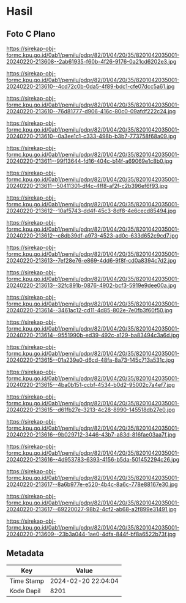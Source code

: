 # Hasil

## Foto C Plano

https://sirekap-obj-formc.kpu.go.id/0ab1/pemilu/pdpr/82/01/04/20/35/8201042035001-20240220-213608--2ab61935-f60b-4f26-9176-0a21cd6202e3.jpg

https://sirekap-obj-formc.kpu.go.id/0ab1/pemilu/pdpr/82/01/04/20/35/8201042035001-20240220-213610--4cd72c0b-0da5-4f89-bdc1-cfe07dcc5a61.jpg

https://sirekap-obj-formc.kpu.go.id/0ab1/pemilu/pdpr/82/01/04/20/35/8201042035001-20240220-213610--76d81777-d906-416c-80c0-09afdf222c24.jpg

https://sirekap-obj-formc.kpu.go.id/0ab1/pemilu/pdpr/82/01/04/20/35/8201042035001-20240220-213610--0a3ee1c1-c333-498b-b3b7-773758f68a09.jpg

https://sirekap-obj-formc.kpu.go.id/0ab1/pemilu/pdpr/82/01/04/20/35/8201042035001-20240220-213611--99f13644-fd16-404c-b14f-a69069e1c8b0.jpg

https://sirekap-obj-formc.kpu.go.id/0ab1/pemilu/pdpr/82/01/04/20/35/8201042035001-20240220-213611--50411301-df4c-4ff8-af2f-c2b396ef6f93.jpg

https://sirekap-obj-formc.kpu.go.id/0ab1/pemilu/pdpr/82/01/04/20/35/8201042035001-20240220-213612--10af5743-dd4f-45c3-8df8-4e6cecd85494.jpg

https://sirekap-obj-formc.kpu.go.id/0ab1/pemilu/pdpr/82/01/04/20/35/8201042035001-20240220-213612--c8db39df-a973-4523-ad0c-633d652c9cd7.jpg

https://sirekap-obj-formc.kpu.go.id/0ab1/pemilu/pdpr/82/01/04/20/35/8201042035001-20240220-213613--7ef28e76-e869-4dd6-9f8f-cd0a8394c7d2.jpg

https://sirekap-obj-formc.kpu.go.id/0ab1/pemilu/pdpr/82/01/04/20/35/8201042035001-20240220-213613--32fc891b-0876-4902-bcf3-5919e9dee00a.jpg

https://sirekap-obj-formc.kpu.go.id/0ab1/pemilu/pdpr/82/01/04/20/35/8201042035001-20240220-213614--3461ac12-cd11-4d85-802e-7e0fb3f60f50.jpg

https://sirekap-obj-formc.kpu.go.id/0ab1/pemilu/pdpr/82/01/04/20/35/8201042035001-20240220-213614--9551990b-ed39-492c-a129-ba83494c3a6d.jpg

https://sirekap-obj-formc.kpu.go.id/0ab1/pemilu/pdpr/82/01/04/20/35/8201042035001-20240220-213615--01a239e0-d6cd-48fa-8a73-145c713a531c.jpg

https://sirekap-obj-formc.kpu.go.id/0ab1/pemilu/pdpr/82/01/04/20/35/8201042035001-20240220-213615--4ba0b151-ccbf-4534-b0d2-95002c7a4ef7.jpg

https://sirekap-obj-formc.kpu.go.id/0ab1/pemilu/pdpr/82/01/04/20/35/8201042035001-20240220-213615--d61fb27e-3213-4c28-8990-145518db27e0.jpg

https://sirekap-obj-formc.kpu.go.id/0ab1/pemilu/pdpr/82/01/04/20/35/8201042035001-20240220-213616--9b029712-3446-43b7-a83d-816fae03aa7f.jpg

https://sirekap-obj-formc.kpu.go.id/0ab1/pemilu/pdpr/82/01/04/20/35/8201042035001-20240220-213616--4d953783-6393-4156-b5da-501452294c26.jpg

https://sirekap-obj-formc.kpu.go.id/0ab1/pemilu/pdpr/82/01/04/20/35/8201042035001-20240220-213617--8a6b977e-e520-4b4c-8a6c-778e88167e30.jpg

https://sirekap-obj-formc.kpu.go.id/0ab1/pemilu/pdpr/82/01/04/20/35/8201042035001-20240220-213617--69220027-98b2-4cf2-ab68-a2f899e31491.jpg

https://sirekap-obj-formc.kpu.go.id/0ab1/pemilu/pdpr/82/01/04/20/35/8201042035001-20240220-213609--23b3a044-1ae0-4dfa-844f-bf8a6522b73f.jpg


## Metadata

| Key        | Value               |
| ---------- | ------------------- |
| Time Stamp | 2024-02-20 22:04:04 |
| Kode Dapil | 8201                |




